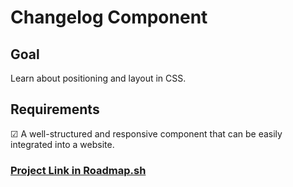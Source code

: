 # Changelog Component

## Goal

Learn about positioning and layout in CSS.

## Requirements

☑ A well-structured and responsive component that can be easily integrated into a website.   

### [Project Link in Roadmap.sh](https://roadmap.sh/projects/changelog-component)  